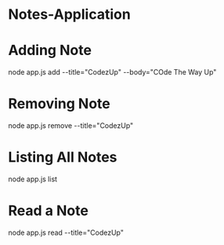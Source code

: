 # Notes-Application

# Adding Note
node app.js add --title="CodezUp" --body="COde The Way Up"

# Removing Note
node app.js remove --title="CodezUp"

# Listing All Notes
node app.js list

# Read a Note
node app.js read --title="CodezUp"
